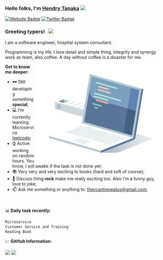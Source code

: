 ### Hello folks, I'm <a href="https://twitter.com/takashitanaka_" target="_blank">Hendry Tanaka</a> <img src="https://c.tenor.com/NOYF3f82b_gAAAAM/programmer.gif" width="25px" />

[![Website Badge](https://img.shields.io/badge/Website-3b5998?style=flat-square&logo=google-chrome&logoColor=white)](https://pondokcoder.com/)
[![Twitter Badge](https://img.shields.io/badge/-Twitter-00acee?style=flat-square&logo=Twitter&logoColor=white)](https://twitter.com/takashitanaka_)

### Greeting typers! &nbsp; ![](https://visitor-badge.glitch.me/badge?page_id=theycantrevealus.theycantrevealus)

I am a software engineer, hospital system consultant.

Programming is my life. I love detail and simple thing, integrity and synergy work as team, also coffee. A day without coffee is a disaster for me.

<img align="right" alt="GIF" src="https://github.com/theycantrevealus/theycantrevealus/blob/main/coding.gif?raw=true" width="408" height="318" />
  

**Get to know me deeper:**

- 🕶 Still developing something **special**;
- 💻 I’m currently learning Microservice [leetcode](https://leetcode.com/GKassym);
- ⌚️ Active working on random hours. You know, I will awake if the task is not done yet;
- 📚 Very very and very exciting to books (hard and soft of course);
- 💬 Discuss thing **rock** make me really exciting too. Also I'm a funny guy, love to joke;
- 📫 Ask me something or anything to: theycantrevealus@gmail.com;

</br>

📊 **Daily task recently:**
<!--START_SECTION:waka-->
```text
Microservice
Customer Service and Training
Reading Book
```
<!--END_SECTION:waka-->


📈 **GitHub Information:**
<p>
  <img height="180em" src="https://github-readme-stats.vercel.app/api?username=theycantrevealus"/>
  <img height="180em" src="https://github-readme-stats.vercel.app/api/top-langs/?username=theycantrevealus&hide=css,scss,html"/>
</p>




